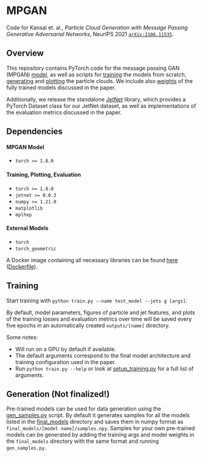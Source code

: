 # MPGAN

Code for Kansal et. al., *Particle Cloud Generation with Message Passing Generative Adversarial Networks*, NeurIPS 2021 [`arXiv:2106.11535`](https://arxiv.org/abs/2106.11535).


## Overview

This repository contains PyTorch code for the message passing GAN (MPGAN) [model](mpgan/model.py), as well as scripts for [training](train.py) the models from scratch, [generating](gen_samples.py) and [plotting](save_outputs.py) the particle clouds. 
We include also [weights](final_models) of the fully trained models discussed in the paper. 

Additionally, we release the standalone [JetNet](https://github.com/rkansal47/JetNet) library, which provides a PyTorch Dataset class for our JetNet dataset, as well as  implementations of the evaluation metrics discussed in the paper.

## Dependencies

#### MPGAN Model

 - `torch >= 1.8.0`

#### Training, Plotting, Evaluation

 - `torch >= 1.8.0`
 - `jetnet >= 0.0.3`
 - `numpy >= 1.21.0`
 - `matplotlib`
 - `mplhep`

#### External Models

 - `torch`
 - `torch_geometric`

A Docker image containing all necessary libraries can be found [here](https://gitlab-registry.nautilus.optiputer.net/raghsthebest/mnist-graph-gan:latest) ([Dockerfile](Dockerfile)).


## Training

Start training with `python train.py --name test_model --jets g [args]`. 

By default, model parameters, figures of particle and jet features, and plots of the training losses and evaluation metrics over time will be saved every five epochs in an automatically created `outputs/[name]` directory.

Some notes:
 - Will run on a GPU by default if available. 
 - The default arguments correspond to the final model architecture and training configuration used in the paper. 
 - Run `python train.py --help` or look at [setup_training.py](setup_training.py) for a full list of arguments.


## Generation (Not finalized!)

Pre-trained models can be used for data generation using the [gen_samples.py](gen_samples.py) script. 
By default it generates samples for all the models listed in the [final_models](final_models) directory and saves them in numpy format as `final_models/[model name]/samples.npy`. 
Samples for your own pre-trained models can be generated by adding the training args and model weights in the `final_models` directory with the same format and running `gen_samples.py`.

